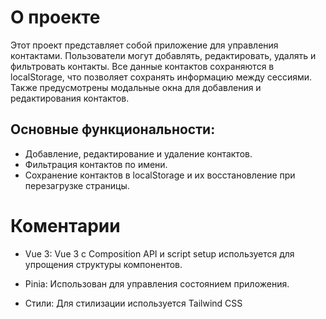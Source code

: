 # О проекте

Этот проект представляет собой приложение для управления контактами. Пользователи могут добавлять, редактировать, удалять и фильтровать контакты. Все данные контактов сохраняются в localStorage, что позволяет сохранять информацию между сессиями. Также предусмотрены модальные окна для добавления и редактирования контактов.

## Основные функциональности:

- Добавление, редактирование и удаление контактов.
- Фильтрация контактов по имени.
- Сохранение контактов в localStorage и их восстановление при перезагрузке страницы.

# Коментарии

- Vue 3:  Vue 3 с Composition API и script setup используется для упрощения структуры компонентов.

- Pinia: Использован для управления состоянием приложения.

- Стили: Для стилизации используется Tailwind CSS
